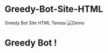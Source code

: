 # Greedy-Bot-Site-HTML
Greedy Bot Site HTML Teması
![Demo](https://i.imgyukle.com/2020/11/21/Ts6mqe.png)
# Greedy Bot !
